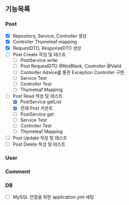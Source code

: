 ## 기능목록

### Post
- [x] Repository, Service, Controller 생성
- [x] Controller Thymeleaf mapping
- [x] RequestDTO, ResponseDTO 생성
- [ ] Post Create 작성 및 테스트
  - [ ] PostService write
  - [ ] Post RequestDTO @NotBlank, Controller @Valid
  - [ ] Controller Advice를 통한 Exception Controller 구현
  - [ ] Service Test
  - [ ] Controller Test
  - [ ] Thymeleaf Mapping
- [ ] Post Read 작성 및 테스트
  - [x] PostService getList
  - [x] 전체 Post 카운트 
  - [ ] PostService get
  - [ ] Service Test
  - [ ] Controller Test
  - [ ] Thymeleaf Mapping
- [ ] Post Update 작성 및 테스트
- [ ] Post Delete 작성 및 테스트
### User
### Comment
### DB
-[ ] MySQL 연결을 위한 application.yml 세팅
